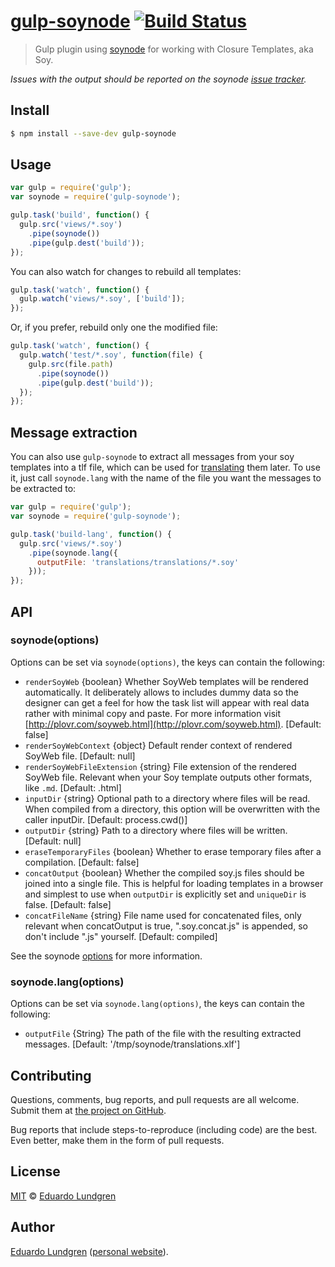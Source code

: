 # [gulp-soynode](http://gulpjs.com) [![Build Status](https://travis-ci.org/eduardolundgren/gulp-soynode.svg?branch=master)](https://travis-ci.org/eduardolundgren/gulp-soynode)

> Gulp plugin using [soynode](https://github.com/Medium/soynode) for working with Closure Templates, aka Soy.

*Issues with the output should be reported on the soynode [issue tracker](https://github.com/Medium/soynode/issues).*

## Install

```bash
$ npm install --save-dev gulp-soynode
```

## Usage

```js
var gulp = require('gulp');
var soynode = require('gulp-soynode');

gulp.task('build', function() {
  gulp.src('views/*.soy')
    .pipe(soynode())
    .pipe(gulp.dest('build'));
});
```

You can also watch for changes to rebuild all templates:

```js
gulp.task('watch', function() {
  gulp.watch('views/*.soy', ['build']);
});
```

Or, if you prefer, rebuild only one the modified file:

```js
gulp.task('watch', function() {
  gulp.watch('test/*.soy', function(file) {
    gulp.src(file.path)
      .pipe(soynode())
      .pipe(gulp.dest('build'));
  });
});
```

## Message extraction
You can also use `gulp-soynode` to extract all messages from your soy templates into a tlf file, which can be used for [translating](https://developers.google.com/closure/templates/docs/translation) them later. To use it, just call `soynode.lang` with the name of the file you want the messages to be extracted to:

```js
var gulp = require('gulp');
var soynode = require('gulp-soynode');

gulp.task('build-lang', function() {
  gulp.src('views/*.soy')
    .pipe(soynode.lang({
      outputFile: 'translations/translations/*.soy'
    }));
});
```

## API

### soynode(options)

Options can be set via `soynode(options)`, the keys can contain the following:

- `renderSoyWeb` {boolean} Whether SoyWeb templates will be rendered automatically. It deliberately allows to includes dummy data so the designer can get a feel for how the task list will appear with real data rather with minimal copy and paste. For more information visit [http://plovr.com/soyweb.html](http://plovr.com/soyweb.html). [Default: false]
- `renderSoyWebContext` {object} Default render context of rendered SoyWeb file. [Default: null]
- `renderSoyWebFileExtension` {string} File extension of the rendered SoyWeb file. Relevant when your Soy template outputs other formats, like `.md`. [Default: .html]
- `inputDir` {string} Optional path to a directory where files will be read. When compiled from a directory, this option will be overwritten with the caller inputDir. [Default: process.cwd()]
- `outputDir` {string} Path to a directory where files will be written. [Default: null]
- `eraseTemporaryFiles` {boolean} Whether to erase temporary files after a compilation. [Default: false]
- `concatOutput` {boolean} Whether the compiled soy.js files should be joined into a single file. This is helpful for loading templates in a browser and simplest to use when `outputDir` is explicitly set and `uniqueDir` is false. [Default: false]
- `concatFileName` {string} File name used for concatenated files, only relevant when concatOutput is true, ".soy.concat.js" is appended, so don't include ".js" yourself. [Default: compiled]

See the soynode [options](https://github.com/Medium/soynode) for more information.

### soynode.lang(options)

Options can be set via `soynode.lang(options)`, the keys can contain the following:

- `outputFile` {String} The path of the file with the resulting extracted messages. [Default: '/tmp/soynode/translations.xlf']

Contributing
------------

Questions, comments, bug reports, and pull requests are all welcome. Submit them at
[the project on GitHub](https://github.com/eduardolundgren/gulp-soynode/issues).

Bug reports that include steps-to-reproduce (including code) are the best. Even better, make them in
the form of pull requests.

## License

[MIT](http://opensource.org/licenses/MIT) © [Eduardo Lundgren](http://eduardo.io)

Author
------

[Eduardo Lundgren](https://github.com/eduardolundgren)
([personal website](http://eduardo.io)).
